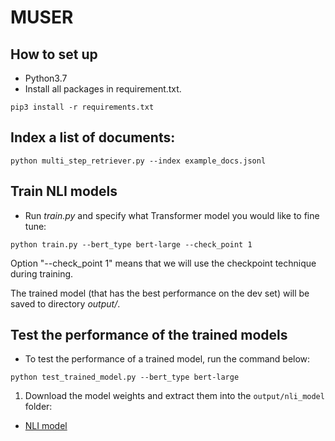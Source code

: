 # MUSER

## How to set up
* Python3.7 
* Install all packages in requirement.txt.
```shell script
pip3 install -r requirements.txt
```

## Index a list of documents:
```
python multi_step_retriever.py --index example_docs.jsonl
```

## Train NLI models
* Run *train.py* and specify what Transformer model you would like to fine tune:
```shell script
python train.py --bert_type bert-large --check_point 1
```
Option "--check_point 1" means that we will use the checkpoint technique
during training.

The trained model (that has the best performance on the dev set)
will be saved to directory *output/*.

## Test the performance of the trained models
* To test the performance of a trained model, run the command below:
```shell script
python test_trained_model.py --bert_type bert-large
```


1) Download the model weights and extract them into the `output/nli_model` folder:

 - <a href="https://drive.google.com/drive/folders/1-aPX4HBxe8U3ErzOyoYfs-V5lpmGsVWw?usp=share_link">NLI model</a>







